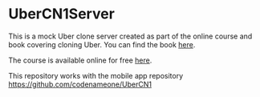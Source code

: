 # UberCN1Server

This is a mock Uber clone server created as part of the online course and book covering cloning Uber. You can find the book [here](https://www.amazon.com/Create-Uber-Clone-Days-mobile-ebook/dp/B07FRXZRRV/ref=sr_1_2?keywords=uber+clone&link_code=qs&qid=1659603461&sourceid=Mozilla-search&sr=8-2).

The course is available online for free [here](https://debugagent.com/series/cn1).

This repository works with the mobile app repository https://github.com/codenameone/UberCN1
